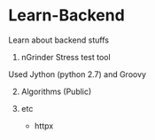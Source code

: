 # Learn-Backend
Learn about backend stuffs

1. nGrinder Stress test tool 

Used Jython (python 2.7) and Groovy

2. Algorithms (Public)

3. etc
   - httpx
